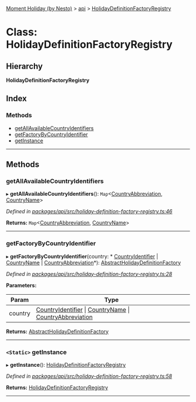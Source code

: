 [Moment Holiday (by Nesto)](../README.md) > [api](../modules/api.md) > [HolidayDefinitionFactoryRegistry](../classes/api.holidaydefinitionfactoryregistry.md)

# Class: HolidayDefinitionFactoryRegistry

## Hierarchy

**HolidayDefinitionFactoryRegistry**

## Index

### Methods

* [getAllAvailableCountryIdentifiers](api.holidaydefinitionfactoryregistry.md#getallavailablecountryidentifiers)
* [getFactoryByCountryIdentifier](api.holidaydefinitionfactoryregistry.md#getfactorybycountryidentifier)
* [getInstance](api.holidaydefinitionfactoryregistry.md#getinstance)

---

## Methods

<a id="getallavailablecountryidentifiers"></a>

###  getAllAvailableCountryIdentifiers

▸ **getAllAvailableCountryIdentifiers**(): `Map`<[CountryAbbreviation](../modules/api.md#countryabbreviation), [CountryName](../modules/api.md#countryname)>

*Defined in [packages/api/src/holiday-definition-factory-registry.ts:46](https://github.com/nesto-software/moment-holiday/blob/c39e49d/packages/api/src/holiday-definition-factory-registry.ts#L46)*

**Returns:** `Map`<[CountryAbbreviation](../modules/api.md#countryabbreviation), [CountryName](../modules/api.md#countryname)>

___
<a id="getfactorybycountryidentifier"></a>

###  getFactoryByCountryIdentifier

▸ **getFactoryByCountryIdentifier**(country: * [CountryIdentifier](../modules/api.md#countryidentifier) &#124; [CountryName](../modules/api.md#countryname) &#124; [CountryAbbreviation](../modules/api.md#countryabbreviation)*): [AbstractHolidayDefinitionFactory](_node_modules__nesto_software_moment_holiday_core_src_abstract_holiday_definition_factory_.abstractholidaydefinitionfactory.md)

*Defined in [packages/api/src/holiday-definition-factory-registry.ts:28](https://github.com/nesto-software/moment-holiday/blob/c39e49d/packages/api/src/holiday-definition-factory-registry.ts#L28)*

**Parameters:**

| Param | Type |
| ------ | ------ |
| country |  [CountryIdentifier](../modules/api.md#countryidentifier) &#124; [CountryName](../modules/api.md#countryname) &#124; [CountryAbbreviation](../modules/api.md#countryabbreviation)|

**Returns:** [AbstractHolidayDefinitionFactory](_node_modules__nesto_software_moment_holiday_core_src_abstract_holiday_definition_factory_.abstractholidaydefinitionfactory.md)

___
<a id="getinstance"></a>

### `<Static>` getInstance

▸ **getInstance**(): [HolidayDefinitionFactoryRegistry](api.holidaydefinitionfactoryregistry.md)

*Defined in [packages/api/src/holiday-definition-factory-registry.ts:58](https://github.com/nesto-software/moment-holiday/blob/c39e49d/packages/api/src/holiday-definition-factory-registry.ts#L58)*

**Returns:** [HolidayDefinitionFactoryRegistry](api.holidaydefinitionfactoryregistry.md)

___

